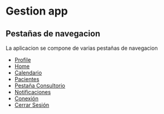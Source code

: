 # Gestion app

## Pestañas de navegacion

La aplicacion se compone de varias pestañas de navegacion

- [Profile]()
- [Home]()
- [Calendario]()
- [Pacientes]()
- [Pestaña Consultorio](/front/consultorio)
- [Notificaciones]()
- [Conexión]()
- [Cerrar Sesión]()
